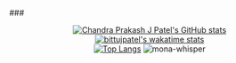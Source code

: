 ###<p align="center">[![Chandra Prakash J Patel's GitHub stats](https://github-readme-stats.vercel.app/api?username=bittujpatel&count_private=true&show_icons=true)](https://github.com/anuraghazra/github-readme-stats)<br>[![bittujpatel's wakatime stats](https://github-readme-stats.vercel.app/api/wakatime?username=@bittujpatel)](https://github.com/anuraghazra/github-readme-stats)<br>[![Top Langs](https://github-readme-stats.vercel.app/api/top-langs/?username=bittujpatel&langs_count=20&layout=compact&hide=html,css&card_width=317)](https://github.com/anuraghazra/github-readme-stats) <img src="https://github.githubassets.com/images/mona-whisper.gif" title="mona-whisper">
</p>

<!--
**bittujpatel/bittujpatel** is a ✨ _special_ ✨ repository because its `README.md` (this file) appears on your GitHub profile.

Here are some ideas to get you started:

- 🔭 I’m currently working on ...
- 🌱 I’m currently learning ...
- 👯 I’m looking to collaborate on ...
- 🤔 I’m looking for help with ...
- 💬 Ask me about ...
- 📫 How to reach me: ...
- 😄 Pronouns: ...
- ⚡ Fun fact: ...
-->
